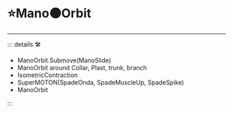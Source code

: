 # ⭐Mano🟠Orbit

---

<!-- =================================================== -->
<!-- =================================================== -->
<!-- =================================================== -->
<!-- =================================================== -->
<!-- =================================================== -->
::: details 🛠

- ManoOrbit.Submove(ManoSlide)
- ManoOrbit around Collar, Plast, trunk, branch
- IsometricContraction
- SuperMOTON(SpadeOnda, SpadeMuscleUp, SpadeSpike)
- ManoOrbit

:::
